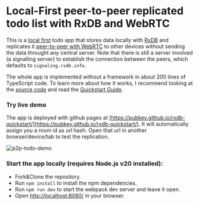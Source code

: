 # Local-First peer-to-peer replicated todo list with RxDB and WebRTC

This is a [local first](https://rxdb.info/offline-first.html) todo app that stores data locally with [RxDB](https://rxdb.info/) and replicates it [peer-to-peer with WebRTC](https://rxdb.info/replication-p2p.html) to other devices without sending the data throught any central server. Note that there is still a server involved (a signalling server) to establish the connection between the peers, which defaults to `signaling.rxdb.info`.

The whole app is implemented without a framework in about 200 lines of TypeScript code. To learn more about how it works, I recommend looking at the [source code](./src/index.ts) and read the [Quickstart Guide](https://rxdb.info/quickstart.html).

### Try live demo

The app is deployed with github pages at [https://pubkey.github.io/rxdb-quickstart/](https://pubkey.github.io/rxdb-quickstart/). It will automatically assign you a room id as url hash. Open that url in another browser/device/tab to test the replication.

![p2p-todo-demo](./files/p2p-todo-demo.gif)

### Start the app locally (requires Node.js v20 installed):

- Fork&Clone the repository.
- Run `npm install` to install the npm dependencies.
- Run `npm run dev` to start the webpack dev server and leave it open.
- Open [http://localhost:8080/](http://localhost:8080/) in your browser.
